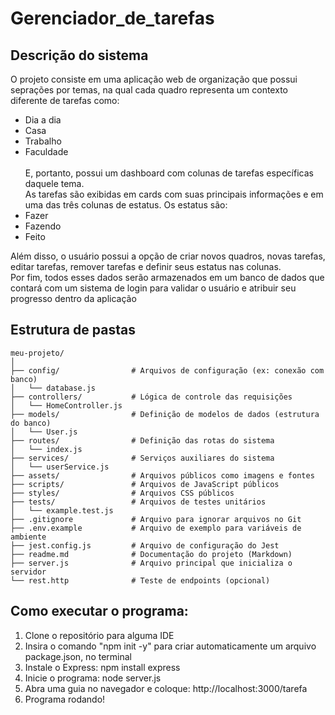 # Gerenciador_de_tarefas

## Descrição do sistema 
O projeto consiste em uma aplicação web de organização que possui seprações por temas, na qual cada quadro representa um contexto diferente de tarefas como:<br>
- Dia a dia<br>
- Casa<br>
- Trabalho <br>
- Faculdade <br>
<br> E, portanto, possui um dashboard com colunas de tarefas específicas daquele tema. <br>
As tarefas são exibidas em cards com suas principais informações e em uma das três colunas de estatus.
Os estatus são: <br>
- Fazer <br>
- Fazendo <br>
- Feito <br>

Além disso, o usuário possui a opção de criar novos quadros, novas tarefas, editar tarefas, remover tarefas e definir seus estatus nas colunas. <br>
Por fim, todos esses dados serão armazenados em um banco de dados que contará com um sistema de login para validar o usuário e atribuir seu progresso dentro da aplicação

## Estrutura de pastas 
```
meu-projeto/
│
├── config/                # Arquivos de configuração (ex: conexão com banco)
│   └── database.js
├── controllers/           # Lógica de controle das requisições
│   └── HomeController.js
├── models/                # Definição de modelos de dados (estrutura do banco)
│   └── User.js
├── routes/                # Definição das rotas do sistema
│   └── index.js
├── services/              # Serviços auxiliares do sistema
│   └── userService.js
├── assets/                # Arquivos públicos como imagens e fontes
├── scripts/               # Arquivos de JavaScript públicos
├── styles/                # Arquivos CSS públicos
├── tests/                 # Arquivos de testes unitários
│   └── example.test.js
├── .gitignore             # Arquivo para ignorar arquivos no Git
├── .env.example           # Arquivo de exemplo para variáveis de ambiente
├── jest.config.js         # Arquivo de configuração do Jest
├── readme.md              # Documentação do projeto (Markdown)
├── server.js              # Arquivo principal que inicializa o servidor
└── rest.http              # Teste de endpoints (opcional)
```

## Como executar o programa: 
1. Clone o repositório para alguma IDE
2. Insira o comando "npm init -y" para criar automaticamente um arquivo package.json, no terminal
3. Instale o Express: npm install express
4. Inicie o programa: node server.js
5. Abra uma guia no navegador e coloque: http://localhost:3000/tarefa
6. Programa rodando!


